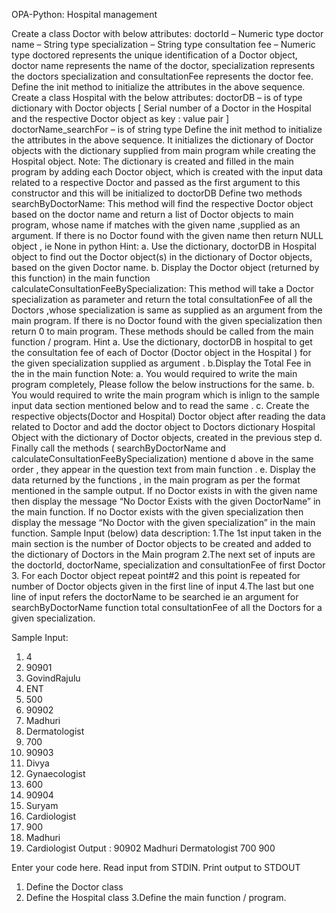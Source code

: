 OPA-Python: Hospital management

Create a class Doctor with below attributes:
doctorId – Numeric type
doctor name – String type
specialization – String type
consultation fee – Numeric type
doctored represents the unique identification of a Doctor object,
doctor name represents the name of the doctor,
specialization represents the doctors specialization and consultationFee
represents the doctor fee.
Define the init method to initialize the attributes in the above sequence.
Create a class Hospital with the below attributes:
doctorDB – is of type dictionary with Doctor objects [ Serial number of a
Doctor in the Hospital and the respective Doctor object as key : value pair ]
doctorName_searchFor – is of string type
Define the init method to initialize the attributes in the above sequence. It
initializes the dictionary of Doctor objects with the dictionary supplied from
main program while creating the Hospital object.
Note: The dictionary is created and filled in the main program by adding each
Doctor object, which is created with the input data related to a respective
Doctor and passed as the first argument to this constructor and this will be
initialized to doctorDB
Define two methods
searchByDoctorName:
This method will find the respective Doctor object based on the doctor name
and return a list of Doctor objects to main program, whose name if matches
with the given name ,supplied as an argument.
If there is no Doctor found with the given name then return NULL object , ie
None in python
Hint:
a. Use the dictionary, doctorDB in Hospital object to find out the Doctor
object(s) in the dictionary of Doctor objects, based on the given Doctor name.
b. Display the Doctor object (returned by this function) in the main function
calculateConsultationFeeBySpecialization:
This method will take a Doctor specialization as parameter and return the
total consultationFee of all the Doctors ,whose specialization is same as
supplied as an argument from the main program. If there is no Doctor found
with the given specialization then return 0 to main program.
These methods should be called from the main function / program.
Hint
a. Use the dictionary, doctorDB in hospital to get the consultation fee of each of
Doctor (Doctor object in the Hospital ) for the given specialization supplied as
argument .
b.Display the Total Fee in the in the main function
Note:
a. You would required to write the main program completely, Please follow the
below instructions for the same.
b. You would required to write the main program which is inlign to the sample
input data section mentioned below and to read the same .
c. Create the respective objects(Doctor and Hospital)
Doctor object after reading the data related to Doctor and add the doctor
object to Doctors dictionary
Hospital Object with the dictionary of Doctor objects, created in the previous
step
d. Finally call the methods
( searchByDoctorName and calculateConsultationFeeBySpecialization) mentione
d above in the same order , they appear in the question text from main
function .
e. Display the data returned by the functions , in the main program as per the
format mentioned in the sample output.
If no Doctor exists in with the given name then display the message “No
Doctor Exists with the given DoctorName” in the main function.
If no Doctor exists with the given specialization then display the message
“No Doctor with the given specialization” in the main function.
Sample Input (below) data description:
1.The 1st input taken in the main section is the number of Doctor objects to be
created and added to the dictionary of Doctors in the Main program
2.The next set of inputs are
the doctorId, doctorName, specialization and consultationFee of first Doctor
3. For each Doctor object repeat point#2 and this point is repeated for number
of Doctor objects given in the first line of input
4.The last but one line of input refers the doctorName to be searched ie an
argument for searchByDoctorName function total consultationFee of all the Doctors for a given specialization.

Sample Input:
1. 4
2. 90901
3. GovindRajulu
4. ENT
5. 500
6. 90902
7. Madhuri
8. Dermatologist
9. 700
10. 90903
11. Divya
12. Gynaecologist
13. 600
14. 90904
15. Suryam
16. Cardiologist
17. 900
18. Madhuri
19. Cardiologist
Output :
90902
Madhuri
Dermatologist
700
900

Enter your code here. Read input from STDIN. Print output to STDOUT
1. Define the Doctor class
2. Define the Hospital class
3.Define the main function / program.
